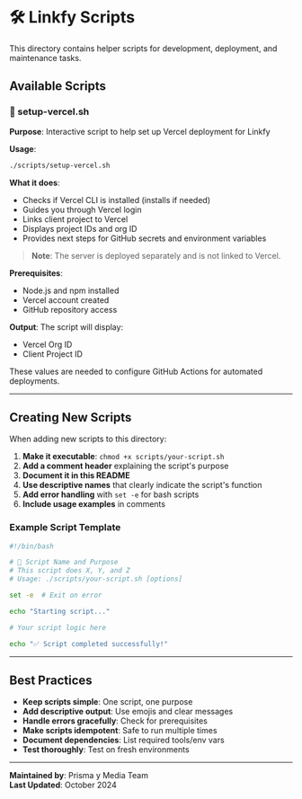 # 🛠️ Linkfy Scripts

This directory contains helper scripts for development, deployment, and maintenance tasks.

## Available Scripts

### 🚀 setup-vercel.sh

**Purpose**: Interactive script to help set up Vercel deployment for Linkfy

**Usage**:
```bash
./scripts/setup-vercel.sh
```

**What it does**:
- Checks if Vercel CLI is installed (installs if needed)
- Guides you through Vercel login
- Links client project to Vercel
- Displays project IDs and org ID
- Provides next steps for GitHub secrets and environment variables

> **Note**: The server is deployed separately and is not linked to Vercel.

**Prerequisites**:
- Node.js and npm installed
- Vercel account created
- GitHub repository access

**Output**: 
The script will display:
- Vercel Org ID
- Client Project ID

These values are needed to configure GitHub Actions for automated deployments.

---

## Creating New Scripts

When adding new scripts to this directory:

1. **Make it executable**: `chmod +x scripts/your-script.sh`
2. **Add a comment header** explaining the script's purpose
3. **Document it in this README**
4. **Use descriptive names** that clearly indicate the script's function
5. **Add error handling** with `set -e` for bash scripts
6. **Include usage examples** in comments

### Example Script Template

```bash
#!/bin/bash

# 🎯 Script Name and Purpose
# This script does X, Y, and Z
# Usage: ./scripts/your-script.sh [options]

set -e  # Exit on error

echo "Starting script..."

# Your script logic here

echo "✅ Script completed successfully!"
```

---

## Best Practices

- **Keep scripts simple**: One script, one purpose
- **Add descriptive output**: Use emojis and clear messages
- **Handle errors gracefully**: Check for prerequisites
- **Make scripts idempotent**: Safe to run multiple times
- **Document dependencies**: List required tools/env vars
- **Test thoroughly**: Test on fresh environments

---

**Maintained by**: Prisma y Media Team  
**Last Updated**: October 2024
